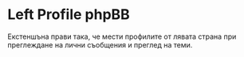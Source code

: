 # Left Profile phpBB
 Екстеншъна прави така, че мести профилите от лявата страна при преглеждане на лични съобщения и преглед на теми.
 
 <img src="https://img.shields.io/badge/phpBB-3.2.X-yellowgreen" alt="" /> <img src="https://img.shields.io/badge/phpBB-3.3.X-blue" alt="" />
 
 
